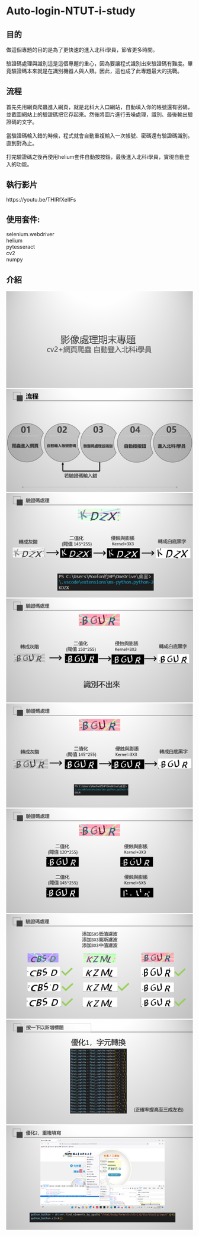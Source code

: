 # Auto-login-NTUT-i-study
<h2>目的</h2>
做這個專題的目的是為了更快速的進入北科i學員，節省更多時間。<br><br>
驗證碼處理與識別這是這個專題的重心，因為要讓程式識別出來驗證碼有難度。畢竟驗證碼本來就是在識別機器人與人類。因此，這也成了此專題最大的挑戰。
<h2>流程</h2>
首先先用網頁爬蟲進入網頁，就是北科大入口網站，自動填入你的帳號還有密碼，並截圖網站上的驗證碼把它存起來。然後將圖片進行去噪處理，識別、最後輸出驗證碼的文字。<br><br>
當驗證碼輸入錯的時候，程式就會自動重複輸入一次帳號、密碼還有驗證碼識別。直到對為止。<br><br>
打完驗證碼之後再使用helium套件自動按按鈕，最後進入北科i學員，實現自動登入的功能。
<h2>執行影片</h2>
https://youtu.be/THIRfXeIIFs
<h2>使用套件:</h2>
selenium.webdriver<br>
helium<br>
pytesseract<br>
cv2<br>
numpy<br>
<h2>介紹</h2>
<img src="https://github.com/LeeMoofon0222/Auto-login-NTUT-i-study/blob/main/Pic1.png?raw=true">
<img src="https://github.com/LeeMoofon0222/Auto-login-NTUT-i-study/blob/main/Pic2.png?raw=true">
<img src="https://github.com/LeeMoofon0222/Auto-login-NTUT-i-study/blob/main/Pic3.png?raw=true">
<img src="https://github.com/LeeMoofon0222/Auto-login-NTUT-i-study/blob/main/Pic4.png?raw=true">
<img src="https://github.com/LeeMoofon0222/Auto-login-NTUT-i-study/blob/main/Pic5.png?raw=true">
<img src="https://github.com/LeeMoofon0222/Auto-login-NTUT-i-study/blob/main/Pic6.png?raw=true">
<img src="https://github.com/LeeMoofon0222/Auto-login-NTUT-i-study/blob/main/Pic7.png?raw=true">
<img src="https://github.com/LeeMoofon0222/Auto-login-NTUT-i-study/blob/main/Pic8.png?raw=true">
<img src="https://github.com/LeeMoofon0222/Auto-login-NTUT-i-study/blob/main/Pic9.png?raw=true">
